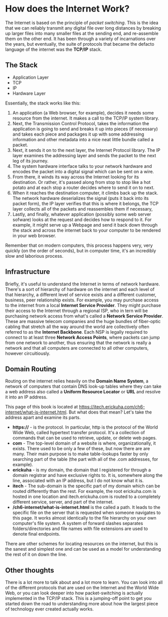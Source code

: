 # How does the Internet Work?

The Internet is based on the principle of _packet switching_. This is the idea that we can reliably transmit any digital file over long distances by breaking up larger files into many smaller files at the sending end, and re-assemble them on the other end. It has been through a variety of incarnations over the years, but eventually, the suite of protocols that became the defacto language of the internet was the **TCP/IP** stack.

## The Stack

* Application Layer
* TCP
* IP
* Hardware Layer

Essentially, the stack works like this:

1. An application (a Web browser, for example), decides it needs some resource from the internet. It makes a call to the TCP/IP system library.
1. Next, the Transmission Control Protocol, takes the information the application is going to send and breaks it up into pieces (if necessary) and takes each piece and packages it up with some addressing information and other metadata into a nice neat little bundle called a packet.
1. Next, it sends it on to the next layer, the Internet Protocol library. The IP layer examines the addressing layer and sends the packet to the next leg of its journey. 
1. The system hardware interface talks to your network hardware and encodes the packet into a digital signal which can be sent on a wire. 
1. From there, it winds its way across the Internet looking for its destination. Or rather, it's passed along from stop to stop like a hot potato and at each stop a router decides where to send it on to next. 
1. When it reaches the destination computer, it climbs back up the stack. The network hardware deserializes the signal (puts it back into its packet form), the IP layer verifies that this is where it belongs, the TCP layer collects all of the packets and reassembles them if necessary, 
1. Lastly, and finally, whatever application (possibly some web server sofware) looks at the request and decides how to respond to it. For example, it might serve up a Webpage and send it back down through the stack and across the internet back to your computer to be rendered in your web browser.

Remember that on modern computers, this process happens very, very quickly (on the order of seconds), but in computer time, it's an incredibly slow and laborious process.

## Infrastructure

Briefly, it's useful to understand the Internet in terms of network hardware. There's a sort of hierarchy of hardware on the internet and each level of that hierarchy, a different level of service exists and a different customer, business, peer relationship exists. For example, you may purchase access to the internet from a local **Internet Service Provider**. They might purchase their access to the Internet through a regional ISP, who in tern will be purchasing network access from what's called a **Network Service Provider**. These are massive telecom companies and the huge bundles of fiber-optic cabling that stretch all the way around the world are collectively often referred to as the **Internet Backbone**. Each NSP is legally required to connect to at least three **Network Access Points**, where packets can jump from one network to another, thus ensuring that the network is really a network and that all computers are connected to all other computers, however circuitiously.

## Domain Routing

Routing on the internet relies heavily on the **Domain Name System**, a network of computers that contain DNS look-up tables where they can take a web address also called a **Uniform Resource Locator** or **URL** and resolve it into an IP address.

This page of this book is located at https://itech.erickuha.com/ch6-internet/what-is-internet.html. But what does that mean? Let's take the address apart and examine its parts.

* **https://** - is the protocol. In particular, http is the protocol of the World Wide Web, called hypertext transfer protocol. It's a collection of commands that can be used to retrieve, update, or delete web pages.
* **com** - The top-level domain of a website is where, organizationally, it exists. There used to be only a few of these, but now there are are many. Their main purpose is to make table-lookups faster by only searching part of the table (the part with all of the .com addresses, for example).
* **erickuha** - is my domain, the domain that I registered for through a domain registrar and have exclusive rights to. It is, somewhere along the line, associated with an IP address, but I do not know what it is.
* **itech** - The sub-domain is the specific part of my domain which can be routed differently than the rest. For example, the root erickuha.com is hosted in one location and itech.erickuha.com is routed to a completely different service, server, and part of the internet.
* **/ch6-internet/what-is-internet.html** is the called a path. It leads to the specific file on the server that is requested when someone navigates to this page. It works almost identically to the file hierarchy on your own computer's file system. A system of forward slashes separates folders/directories and file names with file extensions are used to denote final endpoints. 

There are other schemes for locating resources on the internet, but this is the sanest and simplest one and can be used as a model for understanding the rest of it on down the line.

## Other thoughts

There is a lot more to talk about and a lot more to learn. You can look into all of the different protocols that are used on the Internet and the World Wide Web, or you can look deeper into how packet-switching is actually implemented in the TCP/IP stack. This is a jumping-off point to get you started down the road to understanding more about how the largest piece of technology ever created actually works.
